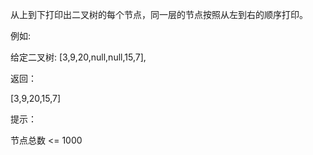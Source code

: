 从上到下打印出二叉树的每个节点，同一层的节点按照从左到右的顺序打印。

例如:

给定二叉树: [3,9,20,null,null,15,7],

返回：

[3,9,20,15,7]
 

提示：

节点总数 <= 1000
